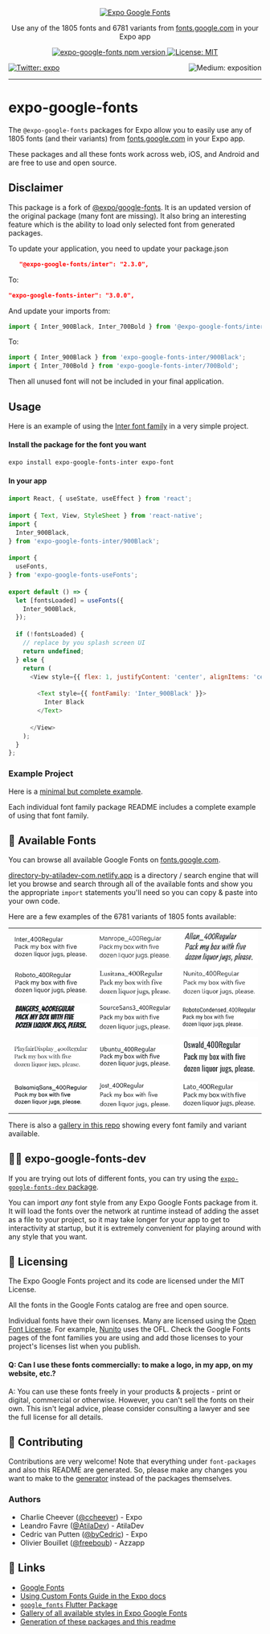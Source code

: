 <p align="center">
  <a href="https://github.com/freeboub/google-fonts">
    <img alt="Expo Google Fonts" src="./gifs/title.gif">
  </a>
</p>

<p align="center">Use any of the 1805 fonts and 6781 variants from <a href="https://fonts.google.com" target="_blank">fonts.google.com</a> in your Expo app</p>

<p align="center">
  <a aria-label="npm version" href="https://www.npmjs.com/org/expo-google-fonts" target="_blank">
    <img alt="expo-google-fonts npm version" src="https://flat.badgen.net/npm/v/expo-google-fonts-dev" />
  </a>
  <a aria-label="Expo is free to use" href="https://github.com/expo/expo/blob/master/LICENSE" target="_blank">
    <img alt="License: MIT" src="https://flat.badgen.net/github/license/expo/google-fonts" target="_blank" />
  </a>
</p>

<p>
  <a aria-label="Follow @expo on Twitter" href="https://twitter.com/intent/follow?screen_name=expo" target="_blank">
    <img  alt="Twitter: expo" src="https://img.shields.io/twitter/follow/expo.svg?style=flat-square&label=Follow%20%40expo&logo=TWITTER&logoColor=FFFFFF&labelColor=00aced&logoWidth=15&color=lightgray" target="_blank" />
  </a>
  <a aria-label="Follow Expo on Medium" href="https://blog.expo.io">
    <img align="right" alt="Medium: exposition" src="https://img.shields.io/badge/Learn%20more%20on%20our%20blog-lightgray.svg?style=flat-square" target="_blank" />
  </a>
</p>

---

# expo-google-fonts

The `@expo-google-fonts` packages for Expo allow you to easily use
any of 1805 fonts (and their variants) from
[fonts.google.com](https://fonts.google.com) in your Expo app.

These packages and all these fonts work across web, iOS, and Android and
are free to use and open source.

## Disclaimer

This package is a fork of [@expo/google-fonts](https://github.com/expo/google-fonts).
It is an updated version of the original package (many font are missing).
It also bring an interesting feature which is the ability to load only selected font from generated packages.

To update your application, you need to update your package.json
```package.json
   "@expo-google-fonts/inter": "2.3.0",
```

To:
```package.json
"expo-google-fonts-inter": "3.0.0",
```

And update your imports from:
```js
import { Inter_900Black, Inter_700Bold } from '@expo-google-fonts/inter';
```
To:
```js
import { Inter_900Black } from 'expo-google-fonts-inter/900Black';
import { Inter_700Bold } from 'expo-google-fonts-inter/700Bold';
```
Then all unused font will not be included in your final application.

## Usage

Here is an example of using the [Inter font family](https://fonts.google.com/specimen/Inter) in a very simple project.

#### Install the package for the font you want

```sh
expo install expo-google-fonts-inter expo-font
```

#### In your app

```js
import React, { useState, useEffect } from 'react';

import { Text, View, StyleSheet } from 'react-native';
import {
  Inter_900Black,
} from 'expo-google-fonts-inter/900Black';

import {
  useFonts,
} from 'expo-google-fonts-useFonts';

export default () => {
  let [fontsLoaded] = useFonts({
    Inter_900Black,
  });

  if (!fontsLoaded) {
    // replace by you splash screen UI
    return undefined;
  } else {
    return (
      <View style={{ flex: 1, justifyContent: 'center', alignItems: 'center' }}>

        <Text style={{ fontFamily: 'Inter_900Black' }}>
          Inter Black
        </Text>

      </View>
    );
  }
};

```


### Example Project

Here is a [minimal but complete example](https://github.com/freeboub/google-fonts/tree/master/example).

Each individual font family package README includes a complete example of using that font family.

## 🔡 Available Fonts

You can browse all available Google Fonts on [fonts.google.com](https://fonts.google.com).

[directory-by-atiladev-com.netlify.app](https://directory-by-atiladev-com.netlify.app/) is a directory / search engine that will
let you browse and search through all of the available fonts and show you the appropriate
`import` statements you'll need so you can copy & paste into your own code.

Here are a few examples of the 6781 variants of 1805 fonts available:


||||
|-|-|-|
|[![Inter](./font-packages/inter/400Regular/Inter_400Regular.ttf.png)](https://github.com/freeboub/google-fonts/tree/master/font-packages/inter#readme)|[![Manrope](./font-packages/manrope/400Regular/Manrope_400Regular.ttf.png)](https://github.com/freeboub/google-fonts/tree/master/font-packages/manrope#readme)|[![Allan](./font-packages/allan/400Regular/Allan_400Regular.ttf.png)](https://github.com/freeboub/google-fonts/tree/master/font-packages/allan#readme)|
|[![Roboto](./font-packages/roboto/400Regular/Roboto_400Regular.ttf.png)](https://github.com/freeboub/google-fonts/tree/master/font-packages/roboto#readme)|[![Lusitana](./font-packages/lusitana/400Regular/Lusitana_400Regular.ttf.png)](https://github.com/freeboub/google-fonts/tree/master/font-packages/lusitana#readme)|[![Nunito](./font-packages/nunito/400Regular/Nunito_400Regular.ttf.png)](https://github.com/freeboub/google-fonts/tree/master/font-packages/nunito#readme)|
|[![Bangers](./font-packages/bangers/400Regular/Bangers_400Regular.ttf.png)](https://github.com/freeboub/google-fonts/tree/master/font-packages/bangers#readme)|[![SourceSans3](./font-packages/source-sans-3/400Regular/SourceSans3_400Regular.ttf.png)](https://github.com/freeboub/google-fonts/tree/master/font-packages/source-sans-3#readme)|[![RobotoCondensed](./font-packages/roboto-condensed/400Regular/RobotoCondensed_400Regular.ttf.png)](https://github.com/freeboub/google-fonts/tree/master/font-packages/roboto-condensed#readme)|
|[![PlayfairDisplay](./font-packages/playfair-display/400Regular/PlayfairDisplay_400Regular.ttf.png)](https://github.com/freeboub/google-fonts/tree/master/font-packages/playfair-display#readme)|[![Ubuntu](./font-packages/ubuntu/400Regular/Ubuntu_400Regular.ttf.png)](https://github.com/freeboub/google-fonts/tree/master/font-packages/ubuntu#readme)|[![Oswald](./font-packages/oswald/400Regular/Oswald_400Regular.ttf.png)](https://github.com/freeboub/google-fonts/tree/master/font-packages/oswald#readme)|
|[![BalsamiqSans](./font-packages/balsamiq-sans/400Regular/BalsamiqSans_400Regular.ttf.png)](https://github.com/freeboub/google-fonts/tree/master/font-packages/balsamiq-sans#readme)|[![Jost](./font-packages/jost/400Regular/Jost_400Regular.ttf.png)](https://github.com/freeboub/google-fonts/tree/master/font-packages/jost#readme)|[![Lato](./font-packages/lato/400Regular/Lato_400Regular.ttf.png)](https://github.com/freeboub/google-fonts/tree/master/font-packages/lato#readme)|


There is also a [gallery in this repo](./GALLERY.md#readme) showing every font family and variant available.

## 👩‍💻 expo-google-fonts-dev


If you are trying out lots of different fonts, you can try using the [`expo-google-fonts-dev` package](https://github.com/freeboub/google-fonts/tree/master/font-packages/dev#readme).

You can import *any* font style from any Expo Google Fonts package from it. It will load the fonts
over the network at runtime instead of adding the asset as a file to your project, so it may take longer
for your app to get to interactivity at startup, but it is extremely convenient
for playing around with any style that you want.

## 📖 Licensing

The Expo Google Fonts project and its code are licensed under the MIT License.

All the fonts in the Google Fonts catalog are free and open source.

Individual fonts have their own licenses. Many are licensed using the
[Open Font License](https://scripts.sil.org/cms/scripts/page.php?site_id=nrsi&id=OFL).
For example, [Nunito](https://fonts.google.com/specimen/Nunito) uses the OFL.
Check the Google Fonts pages of the font families you are using and add those licenses to
your project's licenses list when you publish.

#### Q: Can I use these fonts commercially: to make a logo, in my app, on my website, etc.?

A: You can use these fonts freely in your products & projects - print or digital, commercial or otherwise. However, you can't sell the fonts on their own. This isn't legal advice, please consider consulting a lawyer and see the full license for all details.

## 🤝 Contributing

Contributions are very welcome! Note that everything under `font-packages` and also this README are generated.
So, please make any changes you want to make to the [generator](https://github.com/freeboub/google-fonts/tree/master/packages/generator#readme) instead of the packages themselves.

### Authors

- Charlie Cheever ([@ccheever](https://github.com/ccheever)) - Expo
- Leandro Favre ([@AtilaDev](https://github.com/AtilaDev)) - AtilaDev
- Cedric van Putten ([@byCedric](https://github.com/byCedric)) - Expo
- Olivier Bouillet ([@freeboub](https://github.com/freeboub)) - Azzapp

## 🔗 Links

- [Google Fonts](https://fonts.google.com)
- [Using Custom Fonts Guide in the Expo docs](https://docs.expo.dev/develop/user-interface/fonts/#use-a-custom-font)
- [`google_fonts` Flutter Package](https://pub.dev/packages/google_fonts)
- [Gallery of all available styles in Expo Google Fonts](./GALLERY.md)
- [Generation of these packages and this readme](https://github.com/freeboub/google-fonts/tree/master/packages/generator#readme)

